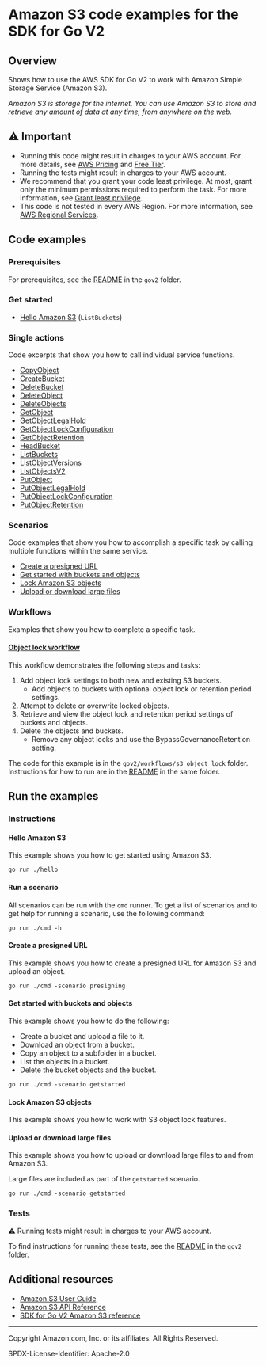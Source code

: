 # Amazon S3 code examples for the SDK for Go V2

## Overview

Shows how to use the AWS SDK for Go V2 to work with Amazon Simple Storage Service (Amazon S3).

<!--custom.overview.start-->
<!--custom.overview.end-->

_Amazon S3 is storage for the internet. You can use Amazon S3 to store and retrieve any amount of data at any time, from anywhere on the web._

## ⚠ Important

* Running this code might result in charges to your AWS account. For more details, see [AWS Pricing](https://aws.amazon.com/pricing/) and [Free Tier](https://aws.amazon.com/free/).
* Running the tests might result in charges to your AWS account.
* We recommend that you grant your code least privilege. At most, grant only the minimum permissions required to perform the task. For more information, see [Grant least privilege](https://docs.aws.amazon.com/IAM/latest/UserGuide/best-practices.html#grant-least-privilege).
* This code is not tested in every AWS Region. For more information, see [AWS Regional Services](https://aws.amazon.com/about-aws/global-infrastructure/regional-product-services).

<!--custom.important.start-->
<!--custom.important.end-->

## Code examples

### Prerequisites

For prerequisites, see the [README](../README.md#Prerequisites) in the `gov2` folder.


<!--custom.prerequisites.start-->
<!--custom.prerequisites.end-->

### Get started

- [Hello Amazon S3](hello/hello.go#L4) (`ListBuckets`)


### Single actions

Code excerpts that show you how to call individual service functions.

- [CopyObject](actions/bucket_basics.go#L220)
- [CreateBucket](actions/bucket_basics.go#L81)
- [DeleteBucket](actions/bucket_basics.go#L278)
- [DeleteObject](../workflows/s3_object_lock/actions/s3_actions.go#L365)
- [DeleteObjects](../workflows/s3_object_lock/actions/s3_actions.go#L407)
- [GetObject](actions/bucket_basics.go#L149)
- [GetObjectLegalHold](../workflows/s3_object_lock/actions/s3_actions.go#L72)
- [GetObjectLockConfiguration](../workflows/s3_object_lock/actions/s3_actions.go#L109)
- [GetObjectRetention](../workflows/s3_object_lock/actions/s3_actions.go#L138)
- [HeadBucket](actions/bucket_basics.go#L51)
- [ListBuckets](actions/bucket_basics.go#L35)
- [ListObjectVersions](../workflows/s3_object_lock/actions/s3_actions.go#L338)
- [ListObjectsV2](actions/bucket_basics.go#L238)
- [PutObject](actions/bucket_basics.go#L100)
- [PutObjectLegalHold](../workflows/s3_object_lock/actions/s3_actions.go#L173)
- [PutObjectLockConfiguration](../workflows/s3_object_lock/actions/s3_actions.go#L22)
- [PutObjectRetention](../workflows/s3_object_lock/actions/s3_actions.go#L276)

### Scenarios

Code examples that show you how to accomplish a specific task by calling multiple
functions within the same service.

- [Create a presigned URL](actions/presigner.go)
- [Get started with buckets and objects](actions/bucket_basics.go)
- [Lock Amazon S3 objects](../workflows/s3_object_lock/workflows/s3_object_lock.go)
- [Upload or download large files](actions/bucket_basics.go)


<!--custom.examples.start-->
### Workflows

Examples that show you how to complete a specific task.

#### [Object lock workflow](../workflows/s3_object_lock/README.md)

This workflow demonstrates the following steps and tasks:

1. Add object lock settings to both new and existing S3 buckets.
    * Add objects to buckets with optional object lock or retention period settings.
2. Attempt to delete or overwrite locked objects.
3. Retrieve and view the object lock and retention period settings of buckets and objects.
4. Delete the objects and buckets.
    * Remove any object locks and use the BypassGovernanceRetention setting.

The code for this example is in the `gov2/workflows/s3_object_lock` folder.
Instructions for how to run are in the [README](../workflows/s3_object_lock/README.md) in the same folder.
<!--custom.examples.end-->

## Run the examples

### Instructions


<!--custom.instructions.start-->
<!--custom.instructions.end-->

#### Hello Amazon S3

This example shows you how to get started using Amazon S3.

```
go run ./hello
```

#### Run a scenario

All scenarios can be run with the `cmd` runner. To get a list of scenarios
and to get help for running a scenario, use the following command:

```
go run ./cmd -h
```

#### Create a presigned URL

This example shows you how to create a presigned URL for Amazon S3 and upload an object.


<!--custom.scenario_prereqs.s3_Scenario_PresignedUrl.start-->
<!--custom.scenario_prereqs.s3_Scenario_PresignedUrl.end-->


<!--custom.scenarios.s3_Scenario_PresignedUrl.start-->
```
go run ./cmd -scenario presigning
```
<!--custom.scenarios.s3_Scenario_PresignedUrl.end-->

#### Get started with buckets and objects

This example shows you how to do the following:

- Create a bucket and upload a file to it.
- Download an object from a bucket.
- Copy an object to a subfolder in a bucket.
- List the objects in a bucket.
- Delete the bucket objects and the bucket.

<!--custom.scenario_prereqs.s3_Scenario_GettingStarted.start-->
<!--custom.scenario_prereqs.s3_Scenario_GettingStarted.end-->


<!--custom.scenarios.s3_Scenario_GettingStarted.start-->
```
go run ./cmd -scenario getstarted
```
<!--custom.scenarios.s3_Scenario_GettingStarted.end-->

#### Lock Amazon S3 objects

This example shows you how to work with S3 object lock features.


<!--custom.scenario_prereqs.s3_Scenario_ObjectLock.start-->
<!--custom.scenario_prereqs.s3_Scenario_ObjectLock.end-->


<!--custom.scenarios.s3_Scenario_ObjectLock.start-->
<!--custom.scenarios.s3_Scenario_ObjectLock.end-->

#### Upload or download large files

This example shows you how to upload or download large files to and from Amazon S3.


<!--custom.scenario_prereqs.s3_Scenario_UsingLargeFiles.start-->
<!--custom.scenario_prereqs.s3_Scenario_UsingLargeFiles.end-->


<!--custom.scenarios.s3_Scenario_UsingLargeFiles.start-->
Large files are included as part of the `getstarted` scenario.

```
go run ./cmd -scenario getstarted
```
<!--custom.scenarios.s3_Scenario_UsingLargeFiles.end-->

### Tests

⚠ Running tests might result in charges to your AWS account.


To find instructions for running these tests, see the [README](../README.md#Tests)
in the `gov2` folder.



<!--custom.tests.start-->
<!--custom.tests.end-->

## Additional resources

- [Amazon S3 User Guide](https://docs.aws.amazon.com/AmazonS3/latest/userguide/Welcome.html)
- [Amazon S3 API Reference](https://docs.aws.amazon.com/AmazonS3/latest/API/Welcome.html)
- [SDK for Go V2 Amazon S3 reference](https://pkg.go.dev/github.com/aws/aws-sdk-go-v2/service/s3)

<!--custom.resources.start-->
<!--custom.resources.end-->

---

Copyright Amazon.com, Inc. or its affiliates. All Rights Reserved.

SPDX-License-Identifier: Apache-2.0